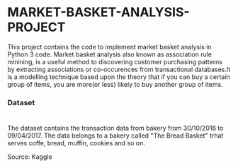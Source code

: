 # MARKET-BASKET-ANALYSIS-PROJECT
This project contains the code to implement market basket analysis in Python 3 code. Market basket analysis also known as association rule minining, is a useful method to discovering customer purchasing patterns by extracting associations or co-occurences from transactional databases.It is a modelling technique based upon the theory that if you can buy a certain group of items, you are more(or less) likely to buy another group of items.

### Dataset
# 
The dataset contains the transaction data from bakery from 30/10/2016 to 09/04/2017. The data belongs to a bakery called "The Bread Basket" trhat serves coffe, bread, muffin, cookies and so on. 

Source: Kaggle
